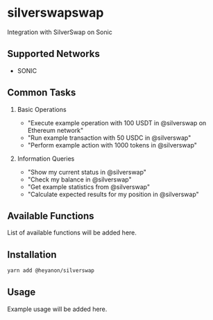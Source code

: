 # silverswapswap

Integration with SilverSwap on Sonic

## Supported Networks

- SONIC

## Common Tasks

1. Basic Operations
   - "Execute example operation with 100 USDT in @silverswap on Ethereum network"
   - "Run example transaction with 50 USDC in @silverswap"
   - "Perform example action with 1000 tokens in @silverswap"

2. Information Queries
   - "Show my current status in @silverswap"
   - "Check my balance in @silverswap"
   - "Get example statistics from @silverswap"
   - "Calculate expected results for my position in @silverswap"


## Available Functions

List of available functions will be added here.

## Installation

```bash
yarn add @heyanon/silverswap
```

## Usage

Example usage will be added here.
